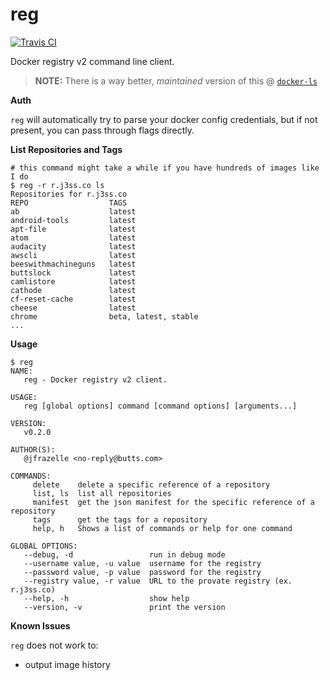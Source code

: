 # reg

[![Travis CI](https://travis-ci.org/jfrazelle/reg.svg?branch=master)](https://travis-ci.org/jfrazelle/reg)

Docker registry v2 command line client.

> **NOTE:** There is a way better, _maintained_ version of this @
> [`docker-ls`](https://github.com/mayflower/docker-ls)

**Auth**

`reg` will automatically try to parse your docker config credentials, but if
not present, you can pass through flags directly.

**List Repositories and Tags**

```console
# this command might take a while if you have hundreds of images like I do
$ reg -r r.j3ss.co ls
Repositories for r.j3ss.co
REPO                  TAGS
ab                    latest
android-tools         latest
apt-file              latest
atom                  latest
audacity              latest
awscli                latest
beeswithmachineguns   latest
buttslock             latest
camlistore            latest
cathode               latest
cf-reset-cache        latest
cheese                latest
chrome                beta, latest, stable
...
```

**Usage**

```console
$ reg
NAME:
   reg - Docker registry v2 client.

USAGE:
   reg [global options] command [command options] [arguments...]

VERSION:
   v0.2.0

AUTHOR(S):
   @jfrazelle <no-reply@butts.com>

COMMANDS:
     delete    delete a specific reference of a repository
     list, ls  list all repositories
     manifest  get the json manifest for the specific reference of a repository
     tags      get the tags for a repository
     help, h   Shows a list of commands or help for one command

GLOBAL OPTIONS:
   --debug, -d                 run in debug mode
   --username value, -u value  username for the registry
   --password value, -p value  password for the registry
   --registry value, -r value  URL to the provate registry (ex. r.j3ss.co)
   --help, -h                  show help
   --version, -v               print the version
```

**Known Issues**

`reg` does not work to:
* output image history
